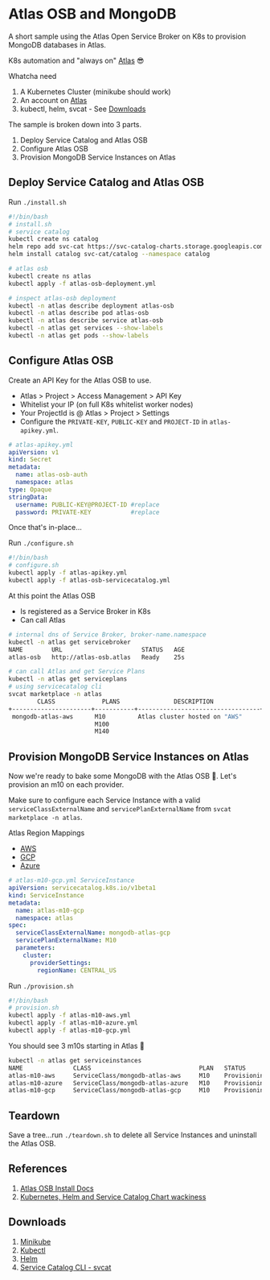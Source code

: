 # Atlas OSB and MongoDB

A short sample using the Atlas Open Service Broker on K8s to provision MongoDB databases in Atlas.

K8s automation and "always on" [Atlas](https://www.mongodb.com/cloud/atlas) :sunglasses:

Whatcha need

1. A Kubernetes Cluster (minikube should work)
1. An account on [Atlas](https://cloud.mongodb.com)
1. kubectl, helm, svcat - See [Downloads](#/downloads)

The sample is broken down into 3 parts.

1. Deploy Service Catalog and Atlas OSB
1. Configure Atlas OSB
1. Provision MongoDB Service Instances on Atlas

## Deploy Service Catalog and Atlas OSB

Run `./install.sh`

```bash
#!/bin/bash
# install.sh
# service catalog
kubectl create ns catalog
helm repo add svc-cat https://svc-catalog-charts.storage.googleapis.com
helm install catalog svc-cat/catalog --namespace catalog

# atlas osb
kubectl create ns atlas
kubectl apply -f atlas-osb-deployment.yml

# inspect atlas-osb deployment
kubectl -n atlas describe deployment atlas-osb
kubectl -n atlas describe pod atlas-osb
kubectl -n atlas describe service atlas-osb
kubectl -n atlas get services --show-labels
kubectl -n atlas get pods --show-labels
```

## Configure Atlas OSB

Create an API Key for the Atlas OSB to use.

* Atlas > Project > Access Management > API Key
* Whitelist your IP (on full K8s whitelist worker nodes)
* Your ProjectId is @ Atlas > Project > Settings
* Configure the `PRIVATE-KEY`, `PUBLIC-KEY` and `PROJECT-ID` in `atlas-apikey.yml`.


```yaml
# atlas-apikey.yml
apiVersion: v1
kind: Secret
metadata:
  name: atlas-osb-auth
  namespace: atlas
type: Opaque
stringData:
  username: PUBLIC-KEY@PROJECT-ID #replace
  password: PRIVATE-KEY           #replace
```

Once that's in-place...

Run `./configure.sh`

```bash
#!/bin/bash
# configure.sh
kubectl apply -f atlas-apikey.yml
kubectl apply -f atlas-osb-servicecatalog.yml
```

At this point the Atlas OSB

* Is registered as a Service Broker in K8s
* Can call Atlas

```bash
# internal dns of Service Broker, broker-name.namespace
kubectl -n atlas get servicebroker
NAME        URL                      STATUS   AGE
atlas-osb   http://atlas-osb.atlas   Ready    25s

# can call Atlas and get Service Plans
kubectl -n atlas get serviceplans
# using servicecatalog cli
svcat marketplace -n atlas
        CLASS             PLANS               DESCRIPTION             
+----------------------+-----------+----------------------------------+
 mongodb-atlas-aws      M10         Atlas cluster hosted on "AWS"     
                        M100                                          
                        M140                                      
```

## Provision MongoDB Service Instances on Atlas

Now we're ready to bake some MongoDB with the Atlas OSB :cake:.  Let's provision an m10 on each provider.

Make sure to configure each Service Instance with a valid `serviceClassExternalName` and `servicePlanExternalName` from `svcat marketplace -n atlas`.

Atlas Region Mappings
* [AWS](https://docs.atlas.mongodb.com/reference/amazon-aws/)
* [GCP](https://docs.atlas.mongodb.com/reference/google-gcp/)
* [Azure](https://docs.atlas.mongodb.com/reference/microsoft-azure/)

```yaml
# atlas-m10-gcp.yml ServiceInstance
apiVersion: servicecatalog.k8s.io/v1beta1
kind: ServiceInstance
metadata:
  name: atlas-m10-gcp
  namespace: atlas
spec:
  serviceClassExternalName: mongodb-atlas-gcp
  servicePlanExternalName: M10
  parameters:
    cluster:
      providerSettings:
        regionName: CENTRAL_US
```

Run `./provision.sh`

```bash
#!/bin/bash
# provision.sh
kubectl apply -f atlas-m10-aws.yml
kubectl apply -f atlas-m10-azure.yml
kubectl apply -f atlas-m10-gcp.yml
```

You should see 3 m10s starting in Atlas :eyes:

```bash
kubectl -n atlas get serviceinstances        
NAME              CLASS                              PLAN   STATUS         AGE
atlas-m10-aws     ServiceClass/mongodb-atlas-aws     M10    Provisioning   37s
atlas-m10-azure   ServiceClass/mongodb-atlas-azure   M10    Provisioning   37s
atlas-m10-gcp     ServiceClass/mongodb-atlas-gcp     M10    Provisioning   37s
```

## Teardown

Save a tree...run `./teardown.sh` to delete all Service Instances and uninstall the Atlas OSB.

## References

1. [Atlas OSB Install Docs](https://docs.mongodb.com/atlas-open-service-broker/current/installation/)
1. [Kubernetes, Helm and Service Catalog Chart wackiness](https://stackoverflow.com/questions/58481850/no-matches-for-kind-deployment-in-version-extensions-v1beta1)


## Downloads

1. [Minikube](https://minikube.sigs.k8s.io/docs/start/)
1. [Kubectl](https://kubernetes.io/docs/tasks/tools/install-kubectl/)
1. [Helm](https://helm.sh/docs/intro/install/)
1. [Service Catalog CLI - svcat](https://github.com/kubernetes-sigs/service-catalog/blob/master/docs/install.md#installing-the-service-catalog-cli)
